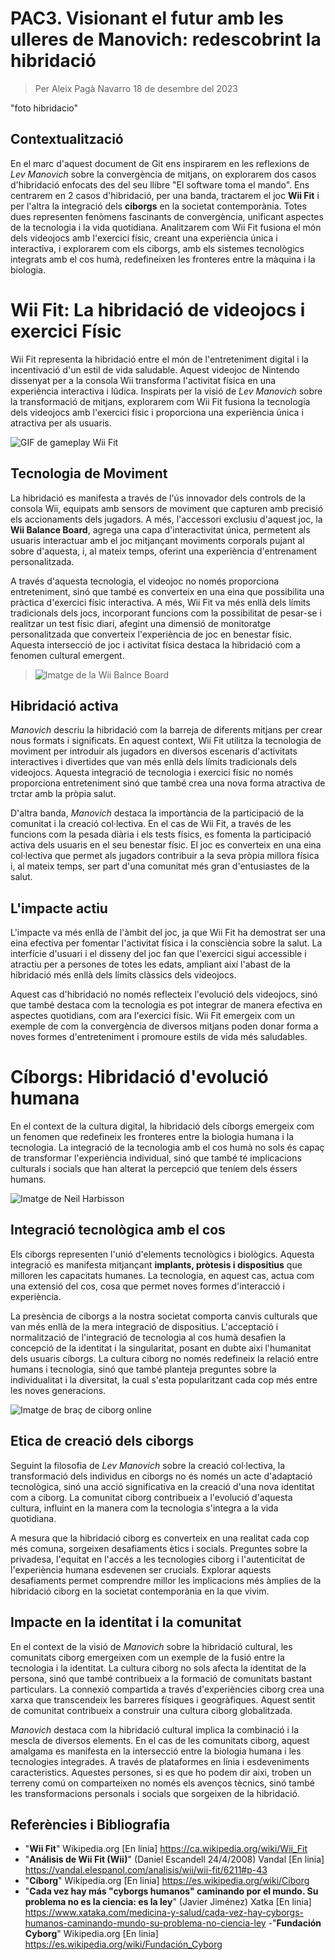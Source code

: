 # PAC3. Visionant el futur amb les ulleres de Manovich: redescobrint la hibridació

>Per Aleix Pagà Navarro
18 de desembre del 2023

"foto hibridacio"

## Contextualització

En el marc d'aquest document de Git ens inspirarem en les reflexions de *Lev Manovich* sobre la convergència de mitjans, on explorarem dos casos d'hibridació enfocats des del seu llibre "El software toma el mando". Ens centrarem en 2 casos d'hibridació, per una banda, tractarem el joc **Wii Fit** i per l'altra la integració dels **ciborgs** en la societat contemporània. Totes dues representen fenòmens fascinants de convergència, unificant aspectes de la tecnologia i la vida quotidiana. Analitzarem com Wii Fit fusiona el món dels videojocs amb l'exercici físic, creant una experiència única i interactiva, i explorarem com els ciborgs, amb els sistemes tecnològics integrats amb el cos humà, redefineixen les fronteres entre la màquina i la biologia.

# Wii Fit: La hibridació de videojocs i exercici Físic

Wii Fit representa la hibridació entre el món de l'entreteniment digital i la incentivació d'un estil de vida saludable. Aquest videojoc de Nintendo dissenyat per a la consola Wii transforma l'activitat física en una experiència interactiva i lúdica.  Inspirats per la visió de *Lev Manovich* sobre la transformació de mitjans, explorarem com Wii Fit fusiona la tecnologia dels videojocs amb l'exercici físic i proporciona una experiència única i atractiva per als usuaris.
>
![GIF de gameplay Wii Fit](https://i.makeagif.com/media/12-10-2016/xLvi2t.gif)


## Tecnologia de Moviment

La hibridació es manifesta a través de l'ús innovador dels controls de la consola Wii, equipats amb sensors de moviment que capturen amb precisió els accionaments dels jugadors. A més, l'accessori exclusiu d'aquest joc, la **Wii Balance Board**, agrega una capa d'interactivitat única, permetent als usuaris interactuar amb el joc mitjançant moviments corporals pujant al sobre d'aquesta, i, al mateix temps, oferint una experiència d'entrenament personalitzada. 

A través d'aquesta tecnologia, el videojoc no només proporciona entreteniment, sinó que també es converteix en una eina que possibilita una pràctica d'exercici físic interactiva. A més, Wii Fit va més enllà dels límits tradicionals dels jocs, incorporant funcions com la possibilitat de pesar-se i realitzar un test físic diari, afegint una dimensió de monitoratge personalitzada que converteix l'experiència de joc en benestar físic. Aquesta intersecció de joc i activitat física destaca la hibridació com a fenomen cultural emergent.

>![Imatge de la Wii Balnce Board](https://scalar.usc.edu/works/edkp-3/media/wii_fit_balance_board__75999.1526416849.jpg)

## Hibridació activa

*Manovich* descriu la hibridació com la barreja de diferents mitjans per crear nous formats i significats. En aquest context, Wii Fit utilitza la tecnologia de moviment per introduir als jugadors en diversos escenaris d'activitats interactives i divertides que van més enllà dels límits tradicionals dels videojocs. Aquesta integració de tecnologia i exercici físic no només proporciona entreteniment sinó que també crea una nova forma atractiva de trctar amb la pròpia salut.

D'altra banda, *Manovich* destaca la importància de la participació de la comunitat i la creació col·lectiva. En el cas de Wii Fit, a través de les funcions com la pesada diària i els tests físics, es fomenta la participació activa dels usuaris en el seu benestar físic. El joc es converteix en una eina col·lectiva que permet als jugadors contribuir a la seva pròpia millora física i, al mateix temps, ser part d'una comunitat més gran d'entusiastes de la salut.

## L'impacte actiu

L'impacte va més enllà de l'àmbit del joc, ja que Wii Fit ha demostrat ser una eina efectiva per fomentar l'activitat física i la consciència sobre la salut.  La interfície d'usuari i el disseny del joc fan que l'exercici sigui accessible i atractiu per a persones de totes les edats, ampliant així l'abast de la hibridació més enllà dels límits clàssics dels videojocs.

Aquest cas d'hibridació no només reflecteix l'evolució dels videojocs, sinó que també destaca com la tecnologia es pot integrar de manera efectiva en aspectes quotidians, com ara l'exercici físic.  Wii Fit emergeix com un exemple de com la convergència de diversos mitjans poden donar forma a noves formes d'entreteniment i promoure estils de vida més saludables.

# Cíborgs: Hibridació d'evolució humana

En el context de la cultura digital, la hibridació dels cíborgs emergeix com un fenomen que redefineix les fronteres entre la biologia humana i la tecnologia.  La integració de la tecnologia amb el cos humà no sols és capaç de transformar l'experiència individual, sinó que també té implicacions culturals i socials que han alterat la percepció que teníem dels éssers humans.
>
![Imatge de Neil Harbisson](https://img.ccma.cat/multimedia/jpg/6/4/1498175054246.jpg)
## Integració tecnològica amb el cos

Els ciborgs representen l'unió d'elements tecnològics i biològics.  Aquesta integració es manifesta mitjançant **implants, pròtesis i dispositius** que milloren les capacitats humanes.  La tecnologia, en aquest cas, actua com una extensió del cos, cosa que permet noves formes d'interacció i experiència. 

La presència de ciborgs a la nostra societat comporta canvis culturals que van més enllà de la mera integració de dispositius.  L'acceptació i normalització de l'integració de tecnologia al cos humà desafien la concepció de la identitat i la singularitat, posant en dubte aixi l'humanitat dels usuaris cíborgs.  La cultura ciborg no només redefineix la relació entre humans i tecnologia, sinó que també planteja preguntes sobre la individualitat i la diversitat, la cual s'esta popularitzant cada cop més entre les noves generacions.

![Imatge de braç de ciborg online ](https://cloudfront-us-east-1.images.arcpublishing.com/semana/K4IT6XYRPFDMVA5S72H45J7JNA.jpg)

## Etica de creació dels ciborgs

Seguint la filosofia de *Lev Manovich* sobre la creació col·lectiva, la transformació dels individus en ciborgs no és només un acte d'adaptació tecnològica, sinó una acció significativa en la creació d'una nova identitat com a ciborg.  La comunitat ciborg contribueix a l'evolució d'aquesta cultura, influint en la manera com la tecnologia s'integra a la vida quotidiana.

A mesura que la hibridació ciborg es converteix en una realitat cada cop més comuna, sorgeixen desafiaments ètics i socials.  Preguntes sobre la privadesa, l'equitat en l'accés a les tecnologies ciborg i l'autenticitat de l'experiència humana esdevenen ser crucials.  Explorar aquests desafiaments permet comprendre millor les implicacions més àmplies de la hibridació ciborg en la societat contemporània en la que vivim.

## Impacte en la identitat i la comunitat

En el context de la visió de *Manovich* sobre la hibridació cultural, les comunitats ciborg emergeixen com un exemple de la fusió entre la tecnologia i la identitat. La cultura ciborg no sols afecta la identitat de la persona, sinó que també contribueix a la formació de comunitats bastant particulars.  La connexió compartida a través d'experiències ciborg crea una xarxa que transcendeix les barreres físiques i geogràfiques.  Aquest sentit de comunitat contribueix a construir una cultura ciborg globalitzada.

*Manovich* destaca com la hibridació cultural implica la combinació i la mescla de diversos elements.  En el cas de les comunitats ciborg, aquest amalgama es manifesta en la intersecció entre la biologia humana i les tecnologies integrades.  A través de plataformes en línia i esdeveniments caracteristics. Aquestes persones, si es que ho podem dir aixi, troben un terreny comú on comparteixen no només els avenços tècnics, sinó també les transformacions personals i socials que sorgeixen de la hibridació.

## Referències i Bibliografia
- "**Wii Fit**" Wikipedia.org [En linia] https://ca.wikipedia.org/wiki/Wii_Fit
- "**Análisis de  Wii Fit  (Wii)**" (Daniel Escandell 24/4/2008) Vandal [En linia] https://vandal.elespanol.com/analisis/wii/wii-fit/6211#p-43
- "**Cíborg**" Wikipedia.org [En linia] https://es.wikipedia.org/wiki/Cíborg
- "**Cada vez hay más "cyborgs humanos" caminando por el mundo. Su problema no es la ciencia: es la ley**" (Javier Jiménez) Xatka  [En linia] https://www.xataka.com/medicina-y-salud/cada-vez-hay-cyborgs-humanos-caminando-mundo-su-problema-no-ciencia-ley
-"**Fundación Cyborg**" Wikipedia.org [En linia] https://es.wikipedia.org/wiki/Fundación_Cyborg
